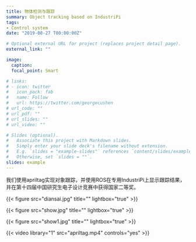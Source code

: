```yaml
---
title: 物体检测与跟踪
summary: Object tracking based on IndustriPi
tags:
- Control system
date: "2019-08-27 T00:00:00Z"

# Optional external URL for project (replaces project detail page).
external_link: ""

image:
  caption: 
  focal_point: Smart

# links:
# - icon: twitter
#   icon_pack: fab
#   name: Follow
#   url: https://twitter.com/georgecushen
# url_code: ""
# url_pdf: ""
# url_slides: ""
# url_video: ""

# Slides (optional).
#   Associate this project with Markdown slides.
#   Simply enter your slide deck's filename without extension.
#   E.g. `slides = "example-slides"` references `content/slides/example-slides.md`.
#   Otherwise, set `slides = ""`.
slides: example
---
```


我们使用apriltag实现对象跟踪，并使用ROS在专用IndustriPi上显示跟踪结果，并在第十四届中国研究生电子设计竞赛中获得国家二等奖。

{{< figure src="diansai.jpg" title="" lightbox="true" >}}

{{< figure src="show.jpg" title="" lightbox="true" >}}

{{< figure src="show1.jpg" title="" lightbox="true" >}}

{{< video library="1" src="apriltag.mp4" controls="yes" >}}
